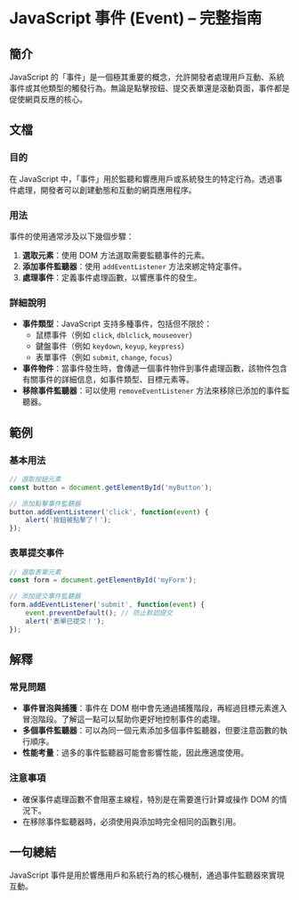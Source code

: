 <!--
Meta Description: # JavaScript 事件 (Event) – 完整指南 ## 簡介 JavaScript 的「事件」是一個極其重要的概念，允許開發者處理用戶互動、系統事件或其他類型的觸發行為。無論是點擊按鈕、提交表單還是滾動頁面，事件都是促使網頁反應的核心。 ## 文檔 ### 目的 在 JavaScript...
Meta Keywords: javascript, event, dom, addeventlistener, click
-->

# JavaScript 事件 (Event) – 完整指南

## 簡介
JavaScript 的「事件」是一個極其重要的概念，允許開發者處理用戶互動、系統事件或其他類型的觸發行為。無論是點擊按鈕、提交表單還是滾動頁面，事件都是促使網頁反應的核心。

## 文檔
### 目的
在 JavaScript 中，「事件」用於監聽和響應用戶或系統發生的特定行為。透過事件處理，開發者可以創建動態和互動的網頁應用程序。

### 用法
事件的使用通常涉及以下幾個步驟：
1. **選取元素**：使用 DOM 方法選取需要監聽事件的元素。
2. **添加事件監聽器**：使用 `addEventListener` 方法來綁定特定事件。
3. **處理事件**：定義事件處理函數，以響應事件的發生。

### 詳細說明
- **事件類型**：JavaScript 支持多種事件，包括但不限於：
  - 鼠標事件（例如 `click`, `dblclick`, `mouseover`）
  - 鍵盤事件（例如 `keydown`, `keyup`, `keypress`）
  - 表單事件（例如 `submit`, `change`, `focus`）
- **事件物件**：當事件發生時，會傳遞一個事件物件到事件處理函數，該物件包含有關事件的詳細信息，如事件類型、目標元素等。
- **移除事件監聽器**：可以使用 `removeEventListener` 方法來移除已添加的事件監聽器。

## 範例
### 基本用法
```javascript
// 選取按鈕元素
const button = document.getElementById('myButton');

// 添加點擊事件監聽器
button.addEventListener('click', function(event) {
    alert('按鈕被點擊了！');
});
```

### 表單提交事件
```javascript
// 選取表單元素
const form = document.getElementById('myForm');

// 添加提交事件監聽器
form.addEventListener('submit', function(event) {
    event.preventDefault(); // 防止默認提交
    alert('表單已提交！');
});
```

## 解釋
### 常見問題
- **事件冒泡與捕獲**：事件在 DOM 樹中會先通過捕獲階段，再經過目標元素進入冒泡階段。了解這一點可以幫助你更好地控制事件的處理。
- **多個事件監聽器**：可以為同一個元素添加多個事件監聽器，但要注意函數的執行順序。
- **性能考量**：過多的事件監聽器可能會影響性能，因此應適度使用。

### 注意事項
- 確保事件處理函數不會阻塞主線程，特別是在需要進行計算或操作 DOM 的情況下。
- 在移除事件監聽器時，必須使用與添加時完全相同的函數引用。

## 一句總結
JavaScript 事件是用於響應用戶和系統行為的核心機制，通過事件監聽器來實現互動。